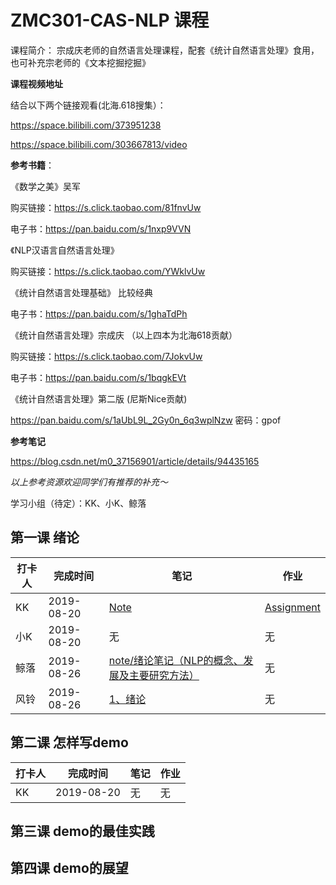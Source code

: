 # ZMC301-CAS-NLP 课程
课程简介： 宗成庆老师的自然语言处理课程，配套《统计自然语言处理》食用，也可补充宗老师的《文本挖掘挖掘》

**课程视频地址**

结合以下两个链接观看(北海.618搜集）：

https://space.bilibili.com/373951238

https://space.bilibili.com/303667813/video


**参考书籍**：

《数学之美》吴军

购买链接：https://s.click.taobao.com/81fnvUw

电子书：https://pan.baidu.com/s/1nxp9VVN

《NLP汉语言自然语言处理》

购买链接：https://s.click.taobao.com/YWklvUw

《统计自然语言处理基础》 比较经典

电子书：https://pan.baidu.com/s/1ghaTdPh

《统计自然语言处理》宗成庆 （以上四本为北海618贡献）

购买链接：https://s.click.taobao.com/7JokvUw

电子书：https://pan.baidu.com/s/1bqgkEVt

《统计自然语言处理》第二版    (尼斯Nice贡献)

https://pan.baidu.com/s/1aUbL9L_2Gy0n_6q3wplNzw   密码：gpof

**参考笔记**

https://blog.csdn.net/m0_37156901/article/details/94435165


*以上参考资源欢迎同学们有推荐的补充～*


学习小组（待定）：KK、小K、鲸落


## 第一课 绪论

|打卡人|完成时间|笔记|作业|
|---|---|---|---|
|KK|2019-08-20|[Note](https://github.com/aicourse/demo/blob/master/lesson1/note/KK_note.md)|[Assignment](https://github.com/aicourse/demo/blob/master/lesson1/assignment/KK_assignment)|
|小K|2019-08-20|无|无|
|鲸落|2019-08-26|[note/绪论笔记（NLP的概念、发展及主要研究方法）](https://github.com/aicourse/ZMC301-CAS-NLP-2019/blob/master/lesson1/note/绪论笔记（NLP的概念、发展及主要研究方法）.et)|无|
|风铃|2019-08-26|[1、绪论](https://github.com/aicourse/ZMC301-CAS-NLP-2019/blob/master/lesson1/note/fengling_note.md)|无|

## 第二课 怎样写demo

|打卡人|完成时间|笔记|作业|
|---|---|---|---|
|KK|2019-08-20|无|无|

## 第三课 demo的最佳实践

## 第四课 demo的展望
